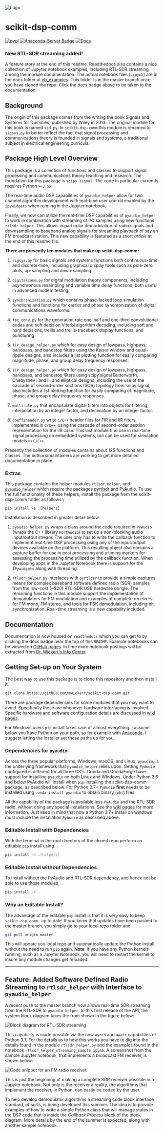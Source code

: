 ![Logo](logo.png)

# scikit-dsp-comm

[![pypi](https://img.shields.io/pypi/v/scikit-dsp-comm.svg)](https://pypi.python.org/pypi/scikit-dsp-comm)
[![Anaconda-Server Badge](https://anaconda.org/conda-forge/scikit-dsp-comm/badges/version.svg)](https://anaconda.org/conda-forge/scikit-dsp-comm)
[![Docs](https://readthedocs.org/projects/scikit-dsp-comm/badge/?version=latest)](http://scikit-dsp-comm.readthedocs.io/en/latest/?badge=latest)

### New RTL-SDR streaming added!
A feature story at the end of this readme. Readthedocs also contains a nice collection of Jupyter notebook examples, including RTL-SDR streaming, among the module documentation. The actual notebook files (`.ipynb`) are in the docs folder at  <a href="https://github.com/mwickert/scikit-dsp-comm/tree/master/docs/source/nb_examples">nb_examples</a>. This folder is in the master branch once you have cloned the repo. Click the *docs* badge above to be taken to the documentation.

## Background

 The origin of this package comes from the writing the book Signals and Systems for Dummies, published by Wiley in 2013. The original module for this book is named `ssd.py`. In `scikit-dsp-comm` this module is renamed to `sigsys.py` to better reflect the fact that signal processing and communications theory is founded in signals and systems, a traditional subject in electrical engineering curricula.

## Package High Level Overview

This package is a collection of functions and classes to support signal processing and communications theory teaching and research. The foundation for this package is `scipy.signal`. The code in particular currently requires Python `>=3.5x`.


The real-time audio DSP capabilities of `pyaudio_helper` allow for two channel algorithm development with real-time user control enabled by the `ipywidgets` when running in the Jupyter notebook.

Finally, we now can utilize the real-time DSP capabilities of `pyaudio_helper` to work in combination with streaming of I/Q samples using new functions `rtlsdr_helper`. This allows in particular demodulation of radio signals and downsampling to baseband analog signals for streaming playback of say an FM broadcast station. This new capability is featured as a short *article* at the end of this readme file.


**There are presently ten modules that make up scikit-dsp-comm:**

1. `sigsys.py` for basic signals and systems functions both continuous-time and discrete-time, including graphical display tools such as pole-zero plots, up-sampling and down-sampling.

2. `digitalcomm.py` for digital modulation theory components, including asynchronous resampling and variable time delay functions, both useful in advanced modem testing.

3. `synchronization.py` which contains phase-locked loop simulation functions and functions for carrier and phase synchronization of digital communications waveforms.

4. `fec_conv.py` for the generation rate one-half and one-third convolutional codes and soft decision Viterbi algorithm decoding, including soft and hard decisions, trellis and trellis-traceback display functions, and puncturing.

5. `fir_design_helper.py` which for easy design of lowpass, highpass, bandpass, and bandstop filters using the Kaiser window and equal-ripple designs, also includes a list plotting function for easily comparing magnitude, phase, and group delay frequency responses.

6. `iir_design_helper.py` which for easy design of lowpass, highpass, bandpass, and bandstop filters using scipy.signal Butterworth, Chebyshev I and II, and elliptical designs, including the use of the cascade of second-order sections (SOS) topology from scipy.signal, also includes a list plotting function for easily comparing of magnitude, phase, and group delay frequency responses.

7. `multirate.py` that encapsulate digital filters into objects for filtering, interpolation by an integer factor, and decimation by an integer factor.

8. `coeff2header.py` write `C/C++` header files for FIR and IIR filters implemented in `C/C++`, using the cascade of second-order section representation for the IIR case. This last module find use in real-time signal processing on embedded systems, but can be used for simulation models in `C/C++`.

Presently the collection of modules contains about 125 functions and classes. The authors/maintainers are working to get more detailed documentation in place.

### Extras

This package contains the helper modules `rtlsdr_helper`, and `pyaudio_helper` which require the packages [pyrtlsdr](https://pypi.python.org/pypi/pyrtlsdr) and [PyAudio](https://pypi.python.org/pypi/PyAudio). To use the full functionality of these helpers, install the package from the scikit-dsp-comm folder as follows:\
```
pip install -e .[helpers]
```
Installation is described in greater detail below.

1. `pyaudio_helper.py` wraps a class around the code required in `PyAudio` (wraps the C++ library `PortAudio`) to set up a non-blocking audio input/output stream. The user only has to write the callback function to implement real-time DSP processing using any of the input/output devices available on the platform. This resulting object also contains a capture buffer for use in post processing and a timing markers for assessing the processing time utilized by the callback function. When developing apps in the Jupyter Notebook there is support for the `IPywidgets` along with threading. 

2. `rtlsdr_helper.py` interfaces with `pyrtldsr` to provide a simple captures means for complex baseband software defined radio (SDR) samples from the low-cost (~$20) RTL-SDR USB hardware dongle. The remaining functions in this module support the implementation of demodulators for FM modulation and examples of complete receivers for FM mono, FM stereo, and tools for FSK demodulation, including bit synchronization. Real-time streaming is a new capability included.


## Documentation
Documentation is now housed on `readthedocs` which you can get to by clicking the docs badge near the top of this `README`. Example notebooks can be viewed on [GitHub pages](https://mwickert.github.io/scikit-dsp-comm/). In time more notebook postings will be extracted from [Dr. Wickert's Info Center](http://www.eas.uccs.edu/~mwickert/).

## Getting Set-up on Your System

The best way to use this package is to clone this repository and then install it. 

```bash
git clone https://github.com/mwickert/scikit-dsp-comm.git
```

There are package dependencies for some modules that you may want to avoid. Specifically these are whenever hardware interfacing is involved. Specific hardware and software configuration details are discussed in [wiki pages](https://github.com/mwickert/SP-Comm-Tutorial-using-scikit-dsp-comm/wiki).

For Windows users `pip` install takes care of almost everything. I assume below you have Python on your path, so for example with [Anaconda](https://www.anaconda.com/download/#macos), I suggest letting the installer set these paths up for you.

### Dependencies for `pyaudio`

Across the three popular platforms, Windows, macOS, and Linux, `pyaudio`, is 
the underlying framework that `pyaudio_helper` relies upon. Getting `PyAudio` configured is  different for all three OS's. Conda and CondaForge have support for installing `pyaudio` 
on both Linux and Windows. Under Python 3.6 and below PyAudio will install when `pip` installing the scikit-dsp-comm package, as described below. For Python 3.7+ `PyAudio` **first** needs to be installed using `conda install pyaudio` to obtain binary (`whl`) files.

All the capability of the package is available less `PyAudio` and the RTL-SDR radio, without doing any special installations. See the [wiki pages](https://github.com/mwickert/SP-Comm-Tutorial-using-scikit-dsp-comm/wiki) for more information. Just keep in mind that now a Python 3.7+ install on windows must include the installation `PyAudio` as described above.

### Editable Install with Dependencies

With the terminal in the root directory of the cloned repo perform an editable `pip` install using

```bash
pip install -e .[helpers]
```

### Editable Install without Dependencies

To install without the PyAudio and RTL-SDR dependency, and hence not be able to use those modules,

```bash
pip install -e .
```

### Why an Editable Install?

The advantage of the editable `pip` install is that it is very easy to keep `scikit-dsp-comm ` up to date. If you know that updates have been pushed to the master branch, you simply go to your local repo folder and

```bash
git pull origin master
```

This will update you local repo and automatically update the Python install without the need to run `pip` again. **Note**: If you have any Python kernels running, such as a Jupyter Notebook, you will need to restart the kernel to insure any module changes get reloaded.

------

## Feature: Added Software Defined Radio Streaming to `rtlsdr_helper` with Interface to `pyaudio_helper`
A recent push to the master branch now allows real-time SDR streaming from the RTL-SDR to `pyaudio_helper`. In this first release of the API, the system block diagram takes the from shown in the figure below:

![Block diagram for RTL-SDR streaming](rtlsdr_helper_streaming_block.png)

This capability is made possible via the new `aynch` and `await` capabilities of Python 3.7. For the details as to how this works you have to dig into the details found in the module `rtlsdr_helper.py` and the examples found in the notebook `rtlsdr_helper_streaming_sample.ipynb`. A screenshot from the sample Jupyter notebook, that implements a broadcast FM receiver, is shown below:

 ![Code snippet for an FM radio receiver.](rtlsdr_helper_streaming_FM_receiver.png)

This is just the beginning of making a complete SDR receiver possible in a Jupyter notebook. Not only is the receiver a reality, the algorithms that implement the receiver, in Python, can easily be coded by the user.

To help develop demodulator algorithms a streaming code block interface standard, of sorts, is being developed this summer. The idea is to provide examples of how to write a simple Python class that will manage states in the DSP code that is inside the *Callback Process* block of the block diagram. More details by the end of the summer is expected, along with another sample notebook.